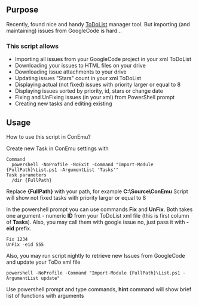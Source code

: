 ## Purpose
Recently, found nice and handy [ToDoList](http://portableapps.com/apps/office/todolist_portable)
manager tool. But importing (and maintaining) issues from GoogleCode is hard...

### This script allows

  * Importing all issues from your GoogleCode project in your xml ToDoList
  * Downloading your issues to HTML files on your drive
  * Downloading issue attachments to your drive
  * Updating issues "Stars" count in your xml ToDoList
  * Displaying actual (not fixed) issues with priority larger or equal to 8
  * Displaying issues sorted by priority, id, stars or change date
  * Fixing and UnFixing issues (in your xml) from PowerShell prompt
  * Creating new tasks and editing existing

## Usage

How to use this script in ConEmu?

Create new Task in ConEmu settings with

    Command
      powershell -NoProfile -NoExit -Command "Import-Module {FullPath}\List.ps1 -ArgumentList 'Tasks'"
    Task parameters
      /dir {FullPath}

Replace **{FullPath}** with your path, for example **C:\Source\ConEmu**
Script will show not fixed tasks with priority larger or equal to 8

In the powershell prompt you can use commands **Fix** and **UnFix**. Both takes one argument - numeric **ID** from your ToDoList xml file (this is first column of **Tasks**). Also, you may call them with google issue no, just pass it with **-eid** prefix.

    Fix 1234
    UnFix -eid 555

Also, you may run script nightly to retrieve new Issues from GoogleCode and update your ToDo xml file

    powershell -NoProfile -Command "Import-Module {FullPath}\List.ps1 -ArgumentList update"

Use powershell prompt and type commands, **hint** command will show brief list of functions with arguments
